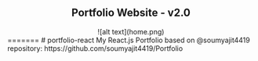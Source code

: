 
<h2 align="center">
  Portfolio Website - v2.0<br/>
  <a href="https://portfolio-react-lime-psi.vercel.app/" target="_blank"></a>
</h2>
<div align="center">
![alt text](home.png)
</div>
=======
# portfolio-react
My React.js Portfolio based on @soumyajit4419 repository: https://github.com/soumyajit4419/Portfolio
